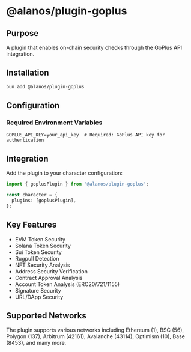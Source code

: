 # @alanos/plugin-goplus

## Purpose

A plugin that enables on-chain security checks through the GoPlus API integration.

## Installation

```bash
bun add @alanos/plugin-goplus
```

## Configuration

### Required Environment Variables

```env
GOPLUS_API_KEY=your_api_key  # Required: GoPlus API key for authentication
```

## Integration

Add the plugin to your character configuration:

```typescript
import { goplusPlugin } from '@alanos/plugin-goplus';

const character = {
  plugins: [goplusPlugin],
};
```

## Key Features

- EVM Token Security
- Solana Token Security
- Sui Token Security
- Rugpull Detection
- NFT Security Analysis
- Address Security Verification
- Contract Approval Analysis
- Account Token Analysis (ERC20/721/1155)
- Signature Security
- URL/DApp Security

## Supported Networks

The plugin supports various networks including Ethereum (1), BSC (56), Polygon (137), Arbitrum (42161), Avalanche (43114), Optimism (10), Base (8453), and many more.
